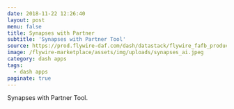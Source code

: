 ```yaml
---
date: 2018-11-22 12:26:40
layout: post
menu: false
title: Synapses with Partner
subtitle: 'Synapses with Partner Tool'
source: https://prod.flywire-daf.com/dash/datastack/flywire_fafb_production/apps/fly_partners/?cleft_thresh_input=50
image: /flywire-marketplace/assets/img/uploads/synapses_ai.jpeg
category: dash apps
tags:
  - dash apps
paginate: true
---
```

Synapses with Partner Tool.